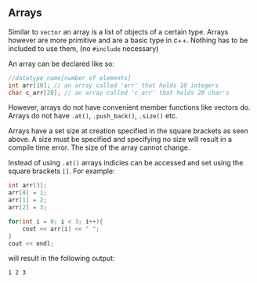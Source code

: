 Arrays
---
Similar to `vector` an array is a list of objects of a certain type.
Arrays however are more primitive and are a basic type in c++.
Nothing has to be included to use them, (no `#include` necessary)

An array can be declared like so:
```c++
//datatype name[number of elements]
int arr[10]; // an array called 'arr' that holds 10 integers
char c_arr[20]; // an array called 'c_arr' that holds 20 char's
```

However, arrays do not have convenient member functions like vectors do.
Arrays do not have `.at()`, `.push_back()`, `.size()` etc.

Arrays have a set size at creation specified in the square brackets as seen above.
A size must be specified and specifying no size will result in a compile time error.
The size of the array cannot change.

Instead of using `.at()` arrays indicies can be accessed and set using the square brackets `[]`.
For example:
```c++
int arr[3];
arr[0] = 1;
arr[1] = 2;
arr[2] = 3;

for(int i = 0; i < 3; i++){
    cout << arr[i] << " ";
}
cout << endl;

```
will result in the following output:
```bash
1 2 3 

```
